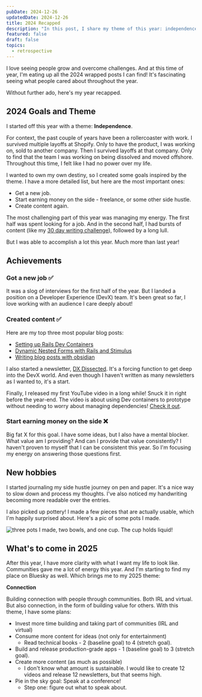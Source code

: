 ```yaml
---
pubDate: 2024-12-26
updatedDate: 2024-12-26
title: 2024 Recapped
description: "In this post, I share my theme of this year: independence, how I tracked against my goals, and future plans."
featured: false
draft: false
topics:
  - retrospective
---
```

I love seeing people grow and overcome challenges. And at this time of year, I'm eating up all the 2024 wrapped posts I can find! It's fascinating seeing what people cared about throughout the year.

Without further ado, here's my year recapped.

## 2024 Goals and Theme

I started off this year with a theme: **Independence**. 

For context, the past couple of years have been a rollercoaster with work. I survived multiple layoffs at Shopify. Only to have the product, I was working on, sold to another company. Then I survived layoffs at that company. Only to find that the team I was working on being dissolved and moved offshore. Throughout this time, I felt like I had no power over my life. 

I wanted to own my own destiny, so I created some goals inspired by the theme. I have a more detailed list, but here are the most important ones:

- Get a new job.
- Start earning money on the side - freelance, or some other side hustle.
- Create content again.

The most challenging part of this year was managing my energy. The first half was spent looking for a job. And in the second half, I had bursts of content (like my [30 day writing challenge](https://jonathanyeong.com/30-days-of-posts/)), followed by a long lull. 

But I was able to accomplish a lot this year. Much more than last year!
## Achievements

### Got a new job ✅

It was a slog of interviews for the first half of the year. But I landed a position on a Developer Experience (DevX) team. It's been great so far, I love working with an audience I care deeply about!

### Created content ✅

Here are my top three most popular blog posts:

- [Setting up Rails Dev Containers](https://jonathanyeong.com/setting-up-rails-dev-containers/)
- [Dynamic Nested Forms with Rails and Stimulus](https://jonathanyeong.com/rails-stimulus-dynamic-nested-form/)
- [Writing blog posts with obsidian](https://jonathanyeong.com/writing-blog-posts-with-obsidian/)

I also started a newsletter, [DX Dissected](https://dxdissected.com/). It's a forcing function to get deep into the DevX world. And even though I haven't written as many newsletters as I wanted to, it's a start.

Finally, I released my first YouTube video in a long while! Snuck it in right before the year-end. The video is about using Dev containers to prototype without needing to worry about managing dependencies! [Check it out](https://www.youtube.com/watch?v=6ILSqh0lnYk).

### Start earning money on the side ❌

Big fat X for this goal. I have some ideas, but I also have a mental blocker. What value am I providing? And can I provide that value consistently? I haven't proven to myself that I can be consistent this year. So I'm focusing my energy on answering those questions first.

## New hobbies

I started journaling my side hustle journey on pen and paper. It's a nice way to slow down and process my thoughts. I've also noticed my handwriting becoming more readable over the entries.

I also picked up pottery! I made a few pieces that are actually usable, which I'm happily surprised about. Here's a pic of some pots I made.

![three pots I made, two bowls, and one cup. The cup holds liquid!](https://res.cloudinary.com/jonathan-yeong/image/upload/v1735224180/unsigned_obsidian_uploads/qoaqnxirojwkk8pxax2m.jpg)

## What's to come in 2025

After this year, I have more clarity with what I want my life to look like. Communities gave me a lot of energy this year. And I'm starting to find my place on Bluesky as well. Which brings me to my 2025 theme:

**Connection**

Building connection with people through communities. Both IRL and virtual. But also connection, in the form of building value for others. With this theme, I have some plans:

- Invest more time building and taking part of communities (IRL and virtual)
- Consume more content for ideas (not only for entertainment) 
	- Read technical books - 2 (baseline goal) to 4 (stretch goal).
- Build and release production-grade apps - 1 (baseline goal) to 3 (stretch goal).
- Create more content (as much as possible)
	- I don't know what amount is sustainable. I would like to create 12 videos and release 12 newsletters, but that seems high.
- Pie in the sky goal: Speak at a conference!
	- Step one: figure out what to speak about.
